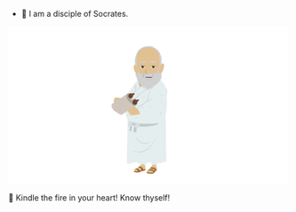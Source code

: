<!--
**chengjun/chengjun** is a ✨ _special_ ✨ repository because its `README.md` (this file) appears on your GitHub profile.

Here are some ideas to get you started:

- 🔭 I’m a big fan of Socrates.
- 🌱 I’m currently learning to write.
- 👯 I’m looking to collaborate on the narrative economy study of bitcoin.
- 🤔 I’m looking for help with .
- 💬 Ask me about Python programming.
- 📫 How to reach me: ...
- 😄 Pronouns: ...
- ⚡ Fun fact: ...
-->

- 🔭 I am a disciple of Socrates.


![](Socrates_say.gif)

🌱 Kindle the fire in your heart! Know thyself!
